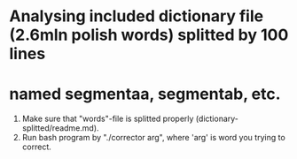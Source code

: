 # Analysing included dictionary file (2.6mln polish words) splitted by 100 lines
# named segmentaa, segmentab, etc.

1. Make sure that "words"-file is splitted properly
(dictionary-splitted/readme.md).
2. Run bash program by "./corrector arg", where 'arg' is word you trying to correct.
